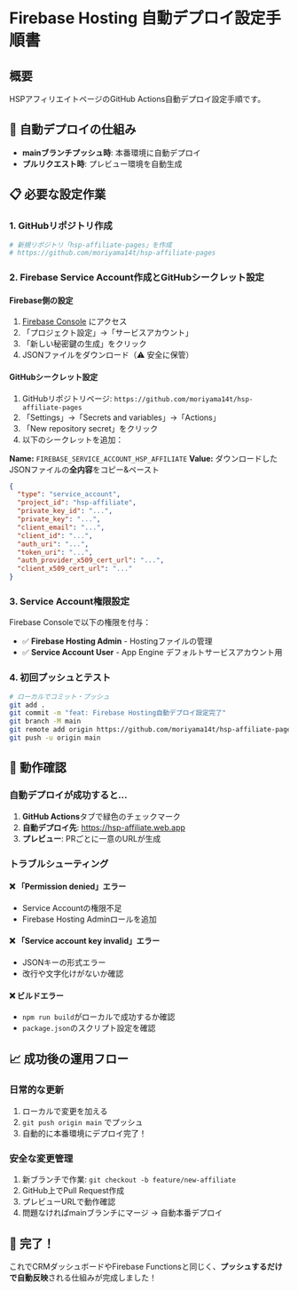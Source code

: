 # Firebase Hosting 自動デプロイ設定手順書

## 概要
HSPアフィリエイトページのGitHub Actions自動デプロイ設定手順です。

## 🎯 自動デプロイの仕組み
- **mainブランチプッシュ時**: 本番環境に自動デプロイ
- **プルリクエスト時**: プレビュー環境を自動生成

## 📋 必要な設定作業

### 1. GitHubリポジトリ作成
```bash
# 新規リポジトリ「hsp-affiliate-pages」を作成
# https://github.com/moriyama14t/hsp-affiliate-pages
```

### 2. Firebase Service Account作成とGitHubシークレット設定

#### Firebase側の設定
1. [Firebase Console](https://console.firebase.google.com/project/hsp-affiliate/settings/serviceaccounts/adminsdk) にアクセス
2. 「プロジェクト設定」→「サービスアカウント」
3. 「新しい秘密鍵の生成」をクリック
4. JSONファイルをダウンロード（⚠️ 安全に保管）

#### GitHubシークレット設定
1. GitHubリポジトリページ: `https://github.com/moriyama14t/hsp-affiliate-pages`
2. 「Settings」→「Secrets and variables」→「Actions」
3. 「New repository secret」をクリック
4. 以下のシークレットを追加：

**Name:** `FIREBASE_SERVICE_ACCOUNT_HSP_AFFILIATE`
**Value:** ダウンロードしたJSONファイルの**全内容**をコピー&ペースト
```json
{
  "type": "service_account",
  "project_id": "hsp-affiliate",
  "private_key_id": "...",
  "private_key": "...",
  "client_email": "...",
  "client_id": "...",
  "auth_uri": "...",
  "token_uri": "...",
  "auth_provider_x509_cert_url": "...",
  "client_x509_cert_url": "..."
}
```

### 3. Service Account権限設定

Firebase Consoleで以下の権限を付与：
- ✅ **Firebase Hosting Admin** - Hostingファイルの管理
- ✅ **Service Account User** - App Engine デフォルトサービスアカウント用

### 4. 初回プッシュとテスト

```bash
# ローカルでコミット・プッシュ
git add .
git commit -m "feat: Firebase Hosting自動デプロイ設定完了"
git branch -M main
git remote add origin https://github.com/moriyama14t/hsp-affiliate-pages.git
git push -u origin main
```

## 🔄 動作確認

### 自動デプロイが成功すると...
1. **GitHub Actions**タブで緑色のチェックマーク
2. **自動デプロイ先**: https://hsp-affiliate.web.app
3. **プレビュー**: PRごとに一意のURLが生成

### トラブルシューティング

#### ❌ 「Permission denied」エラー
- Service Accountの権限不足
- Firebase Hosting Adminロールを追加

#### ❌ 「Service account key invalid」エラー  
- JSONキーの形式エラー
- 改行や文字化けがないか確認

#### ❌ ビルドエラー
- `npm run build`がローカルで成功するか確認
- `package.json`のスクリプト設定を確認

## 📈 成功後の運用フロー

### 日常的な更新
1. ローカルで変更を加える
2. `git push origin main` でプッシュ
3. 自動的に本番環境にデプロイ完了！

### 安全な変更管理
1. 新ブランチで作業: `git checkout -b feature/new-affiliate`
2. GitHub上でPull Request作成
3. プレビューURLで動作確認
4. 問題なければmainブランチにマージ → 自動本番デプロイ

## 🎊 完了！
これでCRMダッシュボードやFirebase Functionsと同じく、**プッシュするだけで自動反映**される仕組みが完成しました！